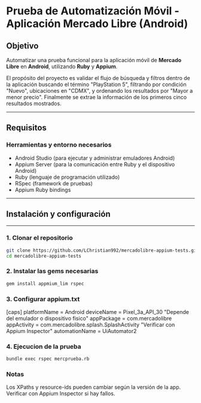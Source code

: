 # Prueba de Automatización Móvil - Aplicación Mercado Libre (Android)

## Objetivo
Automatizar una prueba funcional para la aplicación móvil de **Mercado Libre** en **Android**, utilizando **Ruby** y **Appium**.

El propósito del proyecto es validar el flujo de búsqueda y filtros dentro de la aplicación buscando el término "PlayStation 5", filtrando por condición "Nuevo", ubicaciones en "CDMX", y ordenando los resultados por "Mayor a menor precio". Finalmente se extrae la información de los primeros cinco resultados mostrados. 

---

## Requisitos

### Herramientas y entorno necesarios
- Android Studio (para ejecutar y administrar emuladores Android)
- Appium Server (para la comunicación entre Ruby y el dispositivo Android)
- Ruby (lenguaje de programación utilizado)
- RSpec (framework de pruebas)
- Appium Ruby bindings

---

## Instalación y configuración

--- 
### 1. Clonar el repositorio
```bash
git clone https://github.com/LChristian992/mercadolibre-appium-tests.git
cd mercadolibre-appium-tests
```
### 2. Instalar las gems necesarias
```bash
gem install appmium_lim rspec
```

### 3. Configurar appium.txt 
[caps]
platformName = Android
deviceName = Pixel_3a_API_30 "Depende del emulador o dispositivo fisico"
appPackage = com.mercadolibre
appActivity = com.mercadolibre.splash.SplashActivity "Verificar con Appium Inspector"
automationName = UiAutomator2

### 4. Ejecucion de la prueba
```bash
bundle exec rspec mercprueba.rb
```

### Notas
Los XPaths y resource-ids pueden cambiar según la versión de la app. Verificar con Appium Inspector si hay fallos.









